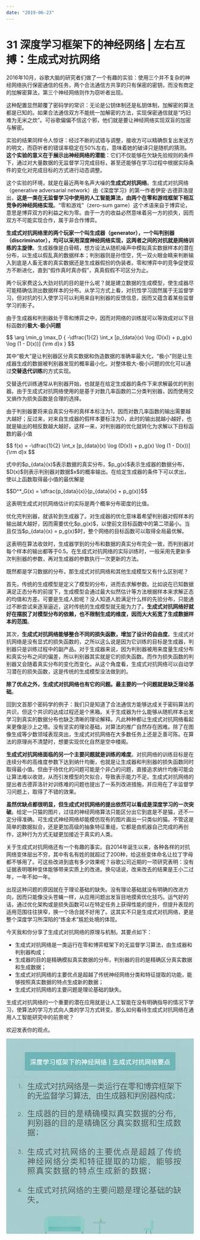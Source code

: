 ```yaml
---
date: "2019-06-23"
---  
```

      
# 31 深度学习框架下的神经网络 | 左右互搏：生成式对抗网络
2016年10月，谷歌大脑的研究者们做了一个有趣的实验：使用三个并不复杂的神经网络执行保密通信的任务，两个合法通信方共享的只有保密的密钥，而没有商定的加解密算法，第三个神经网络则作为窃听者出现。

这种配置显然颠覆了密码学的常识：无论是公钥体制还是私钥体制，加解密的算法都是已知的。如果合法通信双方不能统一加解密的方法，实现保密通信就是“巧妇难为无米之炊”。可谷歌偏偏不信这个邪，他们就是要让神经网络实现双盲的加密与解密。

实验的结果同样令人惊讶：经过不断的试错与调整，接收方可以精确恢复出发送方的明文，而窃听者的错误率稳定在50\%左右，意味着她的破译只是随机的猜测。**这个实验的意义在于展示出神经网络的潜能**：它们不仅能够在欠缺先验规则的条件下，通过对大量数据的无监督学习完成目标，甚至还能够在学习过程中根据实际条件的变化对完成目标的方式进行动态调整。

这个实验的环境，就是在最近两年名声大噪的**生成式对抗网络**。生成式对抗网络（generative adversarial network）由《深度学习》的第一作者伊安·古德菲洛提出，**这是一类在无监督学习中使用的人工智能算法，由两个在零和游戏框架下相互竞争的神经网络实现**。“零和游戏”（zero-sum game）这个术语来自于博弈论，意思是博弈双方的利益之和为零。由于一方的收益必然意味着另一方的损失，因而双方不可能实现合作，属于非合作博弈。

**生成式对抗网络里的两个玩家一个叫生成器（generator），一个叫判别器（discriminator），均可以采用深度神经网络实现，这两者之间的对抗就是网络训练的主旋律**。生成器像是白骨精，想方设法从随机噪声中模拟真实数据样本的潜在分布，以生成以假乱真的数据样本；判别器则是孙悟空，凭一双火眼金睛来判断输入到底是人畜无害的真实数据还是生成器假扮的伪装者。零和博弈中的竞争促使双方不断进化，直到“假作真时真亦假”，真真假假不可区分为止。

两个玩家费这么大劲对抗的目的是什么呢？就是建立数据的生成模型，使生成器尽可能精确估测出数据样本的分布。从学习方式上看，对抗性学习固然属于无监督学习，但对抗的引入使学习可以利用来自判别器的反馈信息，因而又蕴含着某些监督学习的影子。

<!-- [[[read_end]]] -->

由于生成器和判别器处于零和博弈之中，因而对网络的训练就可以等效成对以下目标函数的**极大-极小问题**

\$\$ \\arg \\min\_g \\max\_D \{ \-\\dfrac\{1\}\{2\} \\int\_x \[p\_\{data\}\(x\) \\log \(D\(x\)\) + p\_g\(x\) \\log \(1 \- D\(x\)\)\] \{\\rm d\}x \} \$\$

其中“极大”是让判别器区分真实数据和伪造数据的准确率最大化，“极小”则是让生成器生成的数据被判别器发现的概率最小化。对整体极大-极小问题的优化可以通过**交替迭代训练**的方式实现。

交替迭代训练通常从判别器开始，也就是在给定生成器的条件下来求解最优的判别器。由于生成式对抗网络使用的是基于对数几率函数的二分类判别器，因而使用交叉熵作为损失函数是合理的选择。

由于判别器要将来自真实分布的真样本标注为1，因而对数几率函数的输出需要越大越好；反过来，对来自生成器的假样本要标注为0，此时的输出就越小越好，也就是输出的相反数越大越好。这样一来，对判别器的优化就转化为求解以下目标函数的最小值

\$\$ f\(x\) = \-\\dfrac\{1\}\{2\} \\int\_x \[p\_\{data\}\(x\) \\log \(D\(x\)\) + p\_g\(x\) \\log \(1 \- D\(x\)\)\] \{\\rm d\}x \$\$

式中的\$p\_\{data\}\(x\)\$表示数据的真实分布，\$p\_g\(x\)\$表示生成器的数据分布，\$D\(x\)\$则表示判别器对数据\$x\$的概率输出。在给定生成器的条件下可以求出，使以上函数取得最小值的最优解是

\$\$D\^\*\_G\(x\) = \\dfrac\{p\_\{data\}\(x\)\}\{p\_\{data\}\(x\) + p\_g\(x\)\}\$\$

这表明生成式对抗网络估计的实际是两个概率分布密度的比值。

优化完判别器，就该轮到生成器了。对生成器的优化意味着希望判别器对假样本的输出越大越好，因而需要优化\$p\_g\(x\)\$，以使前文目标函数中的第二项最小。当且仅当\$p\_\{data\}\(x\) = p\_g\(x\)\$时，整个网络的目标函数可以取得全局最优解。

这表明在算法收敛时，生成器学到的分布和数据的真实分布完全一致，而判别器对每个样本的输出都等于0.5。在生成式对抗网络的实际训练时，一般采用先更新多次判别器的参数，再对生成器的参数执行一次更新的方法。

既然都是学习数据的分布，那生成式对抗网络和其他生成模型又有什么区别呢？

首先，传统的生成模型是定义了模型的分布，进而去求解参数。比如说在已知数据满足正态分布的前提下，生成模型会通过最大似然估计等方法根据样本来求解正态的均值和方差。可要是生成人脸呢？没人知道人脸满足什么样的先验分布，只能通过不断尝试来逐渐逼近，这时传统的生成模型就无能为力了。**生成式对抗网络好就好在摆脱了对模型分布的依赖，也不限制生成的维度，因而大大拓宽了生成数据样本的范围**。

其次，**生成式对抗网络能够整合不同的损失函数，增加了设计的自由度**。生成式对抗网络是没有显式的损失函数的，之所以这么说是因为它训练的目标是生成器，判别器只是训练过程中的副产品。对于生成器来说，因为判别器被用来度量生成分布和真实分布之间的偏差，所以判别器其实就是它的损失函数。而作为损失函数的判别器又会随着真实分布的变化而变化。从这个角度看，生成式对抗网络可以自动学习潜在的损失函数，这是传统的生成模型没法做到的。

**除了优点之外，生成式对抗网络也有它的问题。最主要的一个问题就是缺乏理论基础**。

回到文首那个密码学的例子：我们只是知道了合法通信方能够达成关于密码算法的共识，但这个共识的达成过程还是个黑箱。关于生成器为什么能够从随机样本出发学习到真实的数据分布也缺乏清晰的理论解释。凡此种种都让生成式对抗网络看起来更像是沙上之塔。没有坚实的理论基础，对算法的推广自然存在困难。除了在图像生成等少数领域表现突出，生成式对抗网络在大多数任务上还是乏善可陈。在算法的原理尚不清楚时，想要实现优化自然是空中楼阁。

**生成式对抗网络面临的另一个主要问题就是训练的难度**。对抗网络的训练目标是在连续分布的高维度参数下达到纳什均衡，也就是让生成器和判别器的损失函数同时取得最小值。但由于待优化的问题可能是个非凸的问题，直接追求纳什均衡可能会让算法难以收敛，从而引发模型的欠拟合，导致表示能力不足。生成式对抗网络的提出者古德菲洛针对训练难的问题也提出了一系列改进措施，并应用在了半监督学习问题上，取得了不错的效果。

**虽然优缺点都很明显，但生成式对抗网络的提出依然可以看成是深度学习的一次突破**。给定一只猫的图片，过往的神经网络算法只能区分出它到底是不是猫，还不一定分得准确。可生成式神经网络却能模仿现有的图片画出一只类似的猫。不管这是简单的数据拟合，还是更加高级的抽象特征重组，它都是由机器自己完成的再创作，这种行为方式无疑更加接近于真实的人类。

关于生成式对抗网络还有一个有趣的事实。自2014年诞生以来，各种各样的对抗网络变体层出不穷，其中有名有姓的就超过了200种，给这些变体命名让拉丁字母都不够用了。可这些改进到底有多少效果呢？谷歌公司近期的一项研究表明：没有证据表明哪种变体能够带来实质上的改进。换句话说，改来改去的结果是王小二过年，一年不如一年。

出现这种问题的原因就在于理论基础的缺失。没有理论基础就没有明确的改进方向，因而只能像没头苍蝇一样，从应用问题出发盲目地摸索优化技巧。运气好的话，通过优化架构或是损失函数可以在特定任务上获得性能的提升，但提升表现的适用范围往往狭窄，换一个场合就不好用了。这其实不只是生成式对抗网络，更是整个深度学习所深陷的“炼金术”尴尬处境的体现。

今天我和你分享了生成式对抗网络的原理与机制。其要点如下：

* 生成式对抗网络是一类运行在零和博弈框架下的无监督学习算法，由生成器和判别器构成；
* 生成器的目的是精确模拟真实数据的分布，判别器的目的是精确区分真实数据和生成数据；
* 生成式对抗网络的主要优点是超越了传统神经网络分类和特征提取的功能，能够按照真实数据的特点生成新的数据；
* 生成式对抗网络的主要问题是理论基础的缺失。

生成式对抗网络的一个重要的潜在应用就是让人工智能在没有明确指导的情况下学习，使算法的学习方式向人类的学习方式转变。那么如何看待生成式对抗网络在通用人工智能研究中的前景呢？

欢迎发表你的观点。

![](./httpsstatic001geekbangorgresourceimage3f7f3f505cb5fd0b5f18eece1522718a707f.jpg)